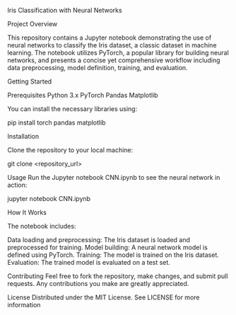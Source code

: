 Iris Classification with Neural Networks


Project Overview


This repository contains a Jupyter notebook demonstrating the use of neural networks to classify the Iris dataset, a classic dataset in machine learning. The notebook utilizes PyTorch, a popular library for building neural networks, and presents a concise yet comprehensive workflow including data preprocessing, model definition, training, and evaluation.


Getting Started


Prerequisites
Python 3.x
PyTorch
Pandas
Matplotlib


You can install the necessary libraries using:

pip install torch pandas matplotlib


Installation


Clone the repository to your local machine:

git clone <repository_url>


Usage
Run the Jupyter notebook CNN.ipynb to see the neural network in action:

jupyter notebook CNN.ipynb


How It Works

The notebook includes:

Data loading and preprocessing: The Iris dataset is loaded and preprocessed for training.
Model building: A neural network model is defined using PyTorch.
Training: The model is trained on the Iris dataset.
Evaluation: The trained model is evaluated on a test set.


Contributing
Feel free to fork the repository, make changes, and submit pull requests. Any contributions you make are greatly appreciated.


License
Distributed under the MIT License. See LICENSE for more information
